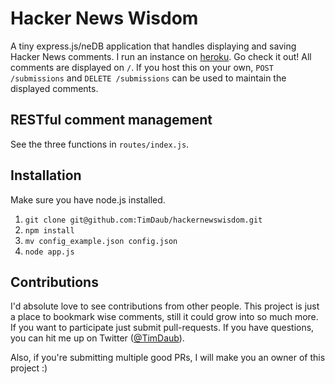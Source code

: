 # Hacker News Wisdom

A tiny express.js/neDB application that handles displaying and saving Hacker News comments. I run an instance on [heroku](https://hnwisdom.herokuapp.com). Go check it out!
All comments are displayed on `/`. 
If you host this on your own, `POST /submissions` and `DELETE /submissions` can be used to maintain the displayed comments.

## RESTful comment management
See the three functions in `routes/index.js`.

## Installation
Make sure you have node.js installed.

1. `git clone git@github.com:TimDaub/hackernewswisdom.git`
2. `npm install`
3. `mv config_example.json config.json`
4. `node app.js`

## Contributions
I'd absolute love to see contributions from other people. This project is just a place to bookmark wise comments, still it could grow into so much more.
If you want to participate just submit pull-requests.
If you have questions, you can hit me up on Twitter ([@TimDaub](https://twitter.com/TimDaub)).

Also, if you're submitting multiple good PRs, I will make you an owner of this project :)
